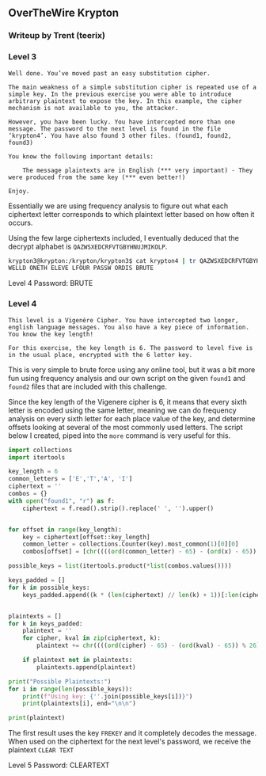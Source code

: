## OverTheWire Krypton

### Writeup by Trent (teerix)




### Level 3

```
Well done. You’ve moved past an easy substitution cipher.

The main weakness of a simple substitution cipher is repeated use of a simple key. In the previous exercise you were able to introduce arbitrary plaintext to expose the key. In this example, the cipher mechanism is not available to you, the attacker.

However, you have been lucky. You have intercepted more than one message. The password to the next level is found in the file ‘krypton4’. You have also found 3 other files. (found1, found2, found3)

You know the following important details:

    The message plaintexts are in English (*** very important) - They were produced from the same key (*** even better!)

Enjoy.
```

Essentially we are using frequency analysis to figure out what each ciphertext letter corresponds to which plaintext letter based on how often it occurs.

Using the few large ciphertexts included, I eventually deduced that the decrypt alphabet is `QAZWSXEDCRFVTGBYHNUJMIKOLP`.

```sh
krypton3@krypton:/krypton/krypton3$ cat krypton4 | tr QAZWSXEDCRFVTGBYHNUJMIKOLP ABCDEFGHIJKLMNOPQRSTUVWXYZ
WELLD ONETH ELEVE LFOUR PASSW ORDIS BRUTE 
```

Level 4 Password: BRUTE



### Level 4

```
This level is a Vigenère Cipher. You have intercepted two longer, english language messages. You also have a key piece of information. You know the key length!

For this exercise, the key length is 6. The password to level five is in the usual place, encrypted with the 6 letter key.
```

This is very simple to brute force using any online tool, but it was a bit more fun using frequency analysis and our own script on the given `found1` and `found2` files that are included with this challenge.

Since the key length of the Vigenere cipher is 6, it means that every sixth letter is encoded using the same letter, meaning we can do frequency analysis on every sixth letter for each place value of the key, and determine offsets looking at several of the most commonly used letters. The script below I created, piped into the `more` command is very useful for this.

```py
import collections
import itertools

key_length = 6
common_letters = ['E','T','A', 'I']
ciphertext = ''
combos = {}
with open("found1", "r") as f:
    ciphertext = f.read().strip().replace(' ', '').upper()


for offset in range(key_length):
    key = ciphertext[offset::key_length]
    common_letter = collections.Counter(key).most_common(1)[0][0]
    combos[offset] = [chr((((ord(common_letter) - 65) - (ord(x) - 65)) % 26) + 65) for x in common_letters]

possible_keys = list(itertools.product(*list(combos.values())))

keys_padded = []
for k in possible_keys:
    keys_padded.append((k * (len(ciphertext) // len(k) + 1))[:len(ciphertext)])


plaintexts = []
for k in keys_padded:
    plaintext = ''
    for cipher, kval in zip(ciphertext, k):
        plaintext += chr((((ord(cipher) - 65) - (ord(kval) - 65)) % 26) + 65)

    if plaintext not in plaintexts:
        plaintexts.append(plaintext)

print("Possible Plaintexts:")
for i in range(len(possible_keys)):
    print(f"Using key: {''.join(possible_keys[i])}")
    print(plaintexts[i], end="\n\n")

print(plaintext)
```

The first result uses the key `FREKEY` and it completely decodes the message. When used on the ciphertext for the next level's password, we receive the plaintext `CLEAR TEXT`

Level 5 Password: CLEARTEXT